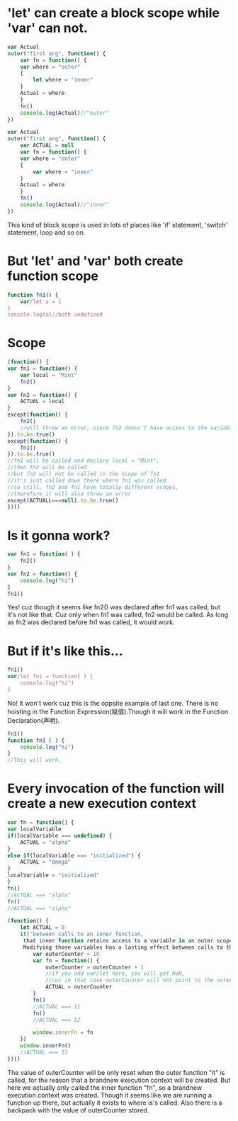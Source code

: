 # 'let' can create a block scope while 'var' can not.
```js
var Actual
outer("first arg", function() {
    var fn = function() {
    var where = "outer"
    {
        let where = "inner"
    }
    Actual = where
    }
    fn()
    console.log(Actual)//"outer"
})
```
```js
var Actual
outer("first arg", function() {
    var ACTUAL = null
    var fn = function() {
    var where = "outer"
    {
        var where = "inner"
    }
    Actual = where
    }
    fn()
    console.log(Actual)//"inner"
})
```
This kind of block scope is used in lots of places like 'if' statement, 'switch' statement, loop and so on.

# But 'let' and 'var' both create function scope
```js
function fn1() {
    var/let a = 1
}
console.log(a)//both undefined
```

# Scope
```js
(function() {
var fn1 = function() {
    var local = "Mint"
    fn2()
}
var fn2 = function() {
    ACTUAL = local
}
except(function() {
    fn2()
    //will throw an error, since fn2 doesn't have access to the variable local
}).to.be.true()
except(function() {
    fn1()
}).to.be.true()
//fn1 will be called and declare local = "Mint",
//then fn2 will be called
//but fn2 will not be called in the scope of fn1
//it's just called down there where fn1 was called
//so still, fn2 and fn1 have totally different scopes,
//therefore it will also throw an error
except(ACTUALL===null).to.be.true()
})()
```


# Is it gonna work?
```js
var fn1 = function( ) {
    fn2()
}
var fn2 = function() {
    console.log("hi")
}
fn1()
```
Yes! cuz though it seems like fn2() was declared after fn1 was called, but it's not like that. Cuz only when fn1 was called, fn2 would be called.  As long as fn2 was declared before fn1 was called, it would work.
# But if it's like this...
```js
fn1()
var/let fn1 = function( ) {
    console.log("hi")
}
```
No! It won't work cuz this is the oppsite example of last one. There is no hoisting in the Function Expression(赋值).Though it will work in the Function Declaration(声明).
```js
fn1()
function fn1 ( ) {
    console.log("hi")
}
//This will work.
```
# Every invocation of the function will create a new execution context
```js
var fn = function() {
var localVariable
if(localVariable === undefined) {
    ACTUAL = "alpha"
}
else if(localVariable === "initialized") {
    ACTUAL = "omega"
}
localVariable = "initialized"
}
fn()
//ACTUAL === "alpha"
fn()
//ACTUAL === "alpha"
```

```js
(function() {
    let ACTUAL = 0
    it('between calls to an inner function,
     that inner function retains access to a variable in an outer scope. 
     Modifying those variables has a lasting effect between calls to the inner function.', function() {
        var outerCounter = 10
        var fn = function() {
            outerCounter = outerCounter + 1
            //if you add var/let here, you will get NaN,
            //cuz in that case outerCounter will not point to the outerCounter ouside the fn
            ACTUAL = outerCounter
        }
        fn()
        //ACTUAL === 11
        fn()
        //ACTUAL === 12

        window.innerFn = fn
    })
    window.innerFn()
    //ACTUAL === 13
})()
```
The value of outerCounter will be only reset when the outer function "it" is called, for the reason that a brandnew execution context will be created. But here we actually only called the inner function "fn", so a brandnew execution context was created. Though it seems like we are running a function up there, but actually it exists to where is's called. Also there is a backpack with the value of outerCounter stored.